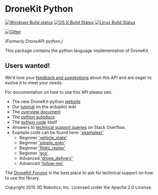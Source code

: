 # DroneKit Python

[![Windows Build status](https://img.shields.io/appveyor/ci/3drobotics/dronekit-python/master.svg?label=windows)](https://ci.appveyor.com/project/3drobotics/dronekit-python/branch/master)
[![OS X Build Status](https://img.shields.io/travis/dronekit/dronekit-python/master.svg?label=os%20x)](https://travis-ci.org/dronekit/dronekit-python)
[![Linux Build Status](https://img.shields.io/circleci/project/dronekit/dronekit-python/master.svg?label=linux)](https://circleci.com/gh/dronekit/dronekit-python)

[![Gitter](https://badges.gitter.im/Join%20Chat.svg)](https://gitter.im/dronekit/dronekit-python?utm_source=badge&utm_medium=badge&utm_campaign=pr-badge&utm_content=badge)

*(Formerly DroneAPI-python.)*

This package contains the python language implementation of DroneKit.

## Users wanted!

We'd love your [feedback and suggestions](https://github.com/dronekit/dronekit-python/issues) about this API and are eager to evolve it to meet your needs.

For documentation on how to use this API please see:

* The new DroneKit-python [website](http://python.dronekit.io/)
* Our [tutorial](http://dev.ardupilot.com/wiki/droneapi-tutorial/) on the ardupilot wiki
* The [overview document](https://docs.google.com/document/d/1ihKneLwA4hXmKS1W2pbG9lty_EAwbmy0giusUwQ8dto)
* The [python autodocs](http://python.dronekit.io/automodule.html)
* The [python code](droneapi/lib/__init__.py) itself
* Answers to [technical support queries](http://stackoverflow.com/questions/tagged/dronekit-python) on Stack Overflow.
* Example code can be found here: ['examples/'](examples/)
    * Beginner ['vehicle_state'](examples/vehicle_state/vehicle_state.py)
    * Beginner ['simple_goto'](examples/simple_goto/simple_goto.py)
    * Beginner ['flight_replay'](examples/flight_replay/flight_replay.py)
    * Beginner ['gcs'](examples/gcs/microgcs.py)
    * Advanced ['drone_delivery'](examples/drone_delivery/)
    * Advanced ['follow-me'](examples/follow_me/)

The [DroneKit Forums](http://discuss.dronekit.io) is the best place to ask for technical support on how to use the library.

Copyright 2015 3D Robotics, Inc. Licensed under the Apache 2.0 License.
